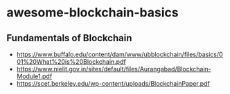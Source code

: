 # awesome-blockchain-basics

## Fundamentals of Blockchain
- https://www.buffalo.edu/content/dam/www/ubblockchain/files/basics/001%20What%20is%20Blockchain.pdf
- https://www.nielit.gov.in/sites/default/files/Aurangabad/Blockchain-Module1.pdf
- https://scet.berkeley.edu/wp-content/uploads/BlockchainPaper.pdf
